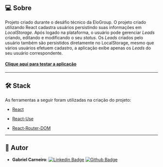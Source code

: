 



## 💻 Sobre

Projeto criado durante o desáfio técnico da EloGroup.
O projeto criado utilizando React cadastra usuários persistindo suas informações em *LocalStorage*.
Após logado na plataforma, o usuário pode gerenciar *Leads* criando, editando e modificando o seu *status*.
Os *Leads* criados pelo usuário também são persistidos diretamente no LocalStorage, mesmo que vários usuários efetuem cadastro, a aplicação exibe apenas os *Leads* do seu usuário correspondente.


<h4><a target="_blank" href="https://desafio-elogroup.vercel.app">Clique aqui para testar a aplicação</a></h4>

---
## 🛠  Stack

As ferramentas a seguir foram utilizadas na criação do projeto:

- [React](https://pt-br.reactjs.org/)

- [React-Use](https://www.npmjs.com/package/react-use)

- [React-Router-DOM](https://www.npmjs.com/package/react-router-dom)




---

## 🚀 Autor

- **Gabriel Carneiro**: [![Linkedin Badge](https://img.shields.io/badge/-LinkedIn-blue?style=flat-square&logo=Linkedin&logoColor=white&link=https:/www.linkedin.com/in/GabrielCarneiroDEV/)](https://www.linkedin.com/in/gabriel-carneiro-7894b2201/) [![Github Badge](https://img.shields.io/badge/-github-black?style=flat-square&logo=Github&logoColor=white&link=https:/www.github.com/GabrielCarneiroDEV/)](https://github.com/GabrielCarneiroDEV/)
